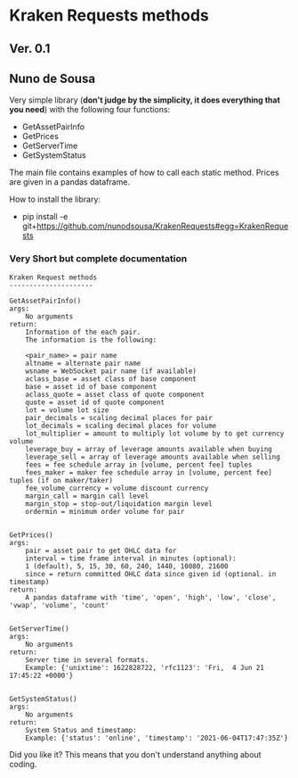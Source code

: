# Kraken Requests methods
## Ver. 0.1
## Nuno de Sousa


Very simple library (**don't judge by the simplicity, it does everything that you need**) with the following four functions:

- GetAssetPairInfo
- GetPrices
- GetServerTime
- GetSystemStatus

The main file contains examples of how to call each static method.
Prices are given in a pandas dataframe.

How to install the library:

- pip install -e git+https://github.com/nunodsousa/KrakenRequests#egg=KrakenRequests

### Very Short but complete documentation 

    Kraken Request methods
    ---------------------

    GetAssetPairInfo()
    args:
        No arguments
    return:
        Information of the each pair.
        The information is the following:

        <pair_name> = pair name
        altname = alternate pair name
        wsname = WebSocket pair name (if available)
        aclass_base = asset class of base component
        base = asset id of base component
        aclass_quote = asset class of quote component
        quote = asset id of quote component
        lot = volume lot size
        pair_decimals = scaling decimal places for pair
        lot_decimals = scaling decimal places for volume
        lot_multiplier = amount to multiply lot volume by to get currency volume
        leverage_buy = array of leverage amounts available when buying
        leverage_sell = array of leverage amounts available when selling
        fees = fee schedule array in [volume, percent fee] tuples
        fees_maker = maker fee schedule array in [volume, percent fee] tuples (if on maker/taker)
        fee_volume_currency = volume discount currency
        margin_call = margin call level
        margin_stop = stop-out/liquidation margin level
        ordermin = minimum order volume for pair


    GetPrices()
    args:
        pair = asset pair to get OHLC data for
        interval = time frame interval in minutes (optional):
        1 (default), 5, 15, 30, 60, 240, 1440, 10080, 21600
        since = return committed OHLC data since given id (optional. in timestamp)
    return:
        A pandas dataframe with 'time', 'open', 'high', 'low', 'close', 'vwap', 'volume', 'count'


    GetServerTime()
    args:
        No arguments
    return:
        Server time in several formats.
        Example: {'unixtime': 1622828722, 'rfc1123': 'Fri,  4 Jun 21 17:45:22 +0000'}


    GetSystemStatus()
    args:
        No arguments
    return:
        System Status and timestamp:
        Example: {'status': 'online', 'timestamp': '2021-06-04T17:47:35Z'}

Did you like it? This means that you don't understand anything about coding.